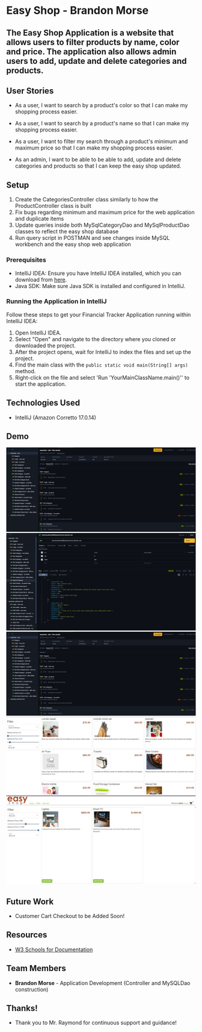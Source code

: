# Easy Shop - Brandon Morse

## The Easy Shop Application is a website that allows users to filter products by name, color and price. The application also allows admin users to add, update and delete categories and products.

## User Stories

- As a user, I want to search by a product's color so that I can make my shopping process easier.

- As a user, I want to search by a product's name so that I can make my shopping process easier.

- As a user, I want to filter my search through a product's minimum and maximum price so that I can make my shopping process easier.

- As an admin, I want to be able to be able to add, update and delete categories and products so that I can keep the easy shop updated.

## Setup

1. Create the CategoriesController class similarly to how the ProductController class is built
2. Fix bugs regarding minimum and maximum price for the web application and duplicate items
3. Update queries inside both MySqlCategoryDao and MySqlProductDao classes to reflect the easy shop database
4. Run query script in POSTMAN and see changes inside MySQL workbench and the easy shop web application

### Prerequisites

- IntelliJ IDEA: Ensure you have IntelliJ IDEA installed, which you can download from [here](https://www.jetbrains.com/idea/download/).
- Java SDK: Make sure Java SDK is installed and configured in IntelliJ.

### Running the Application in IntelliJ

Follow these steps to get your Financial Tracker Application running within IntelliJ IDEA:

1. Open IntelliJ IDEA.
2. Select "Open" and navigate to the directory where you cloned or downloaded the project.
3. After the project opens, wait for IntelliJ to index the files and set up the project.
4. Find the main class with the `public static void main(String[] args)` method.
5. Right-click on the file and select 'Run 'YourMainClassName.main()'' to start the application.

## Technologies Used

- IntelliJ (Amazon Corretto 17.0.14)

## Demo

![Application Screenshot](PostManScreenshot_A.png)
![Application Screenshot_B](PostManScreenshot_B.png)
![Application Screenshot_C](PostManScreenshot_A.png)
![Application Screenshot_D](WebAppScreenshot_A.png)
![Application Screenshot_D](WebAppScreenshot_B.png)


## Future Work

- Customer Cart Checkout to be Added Soon!

## Resources

- [W3 Schools for Documentation ](https://www.w3schools.com/java/ref_string_format.asp)

## Team Members

- **Brandon Morse** - Application Development (Controller and MySQLDao construction)

## Thanks!

- Thank you to Mr. Raymond for continuous support and guidance!
